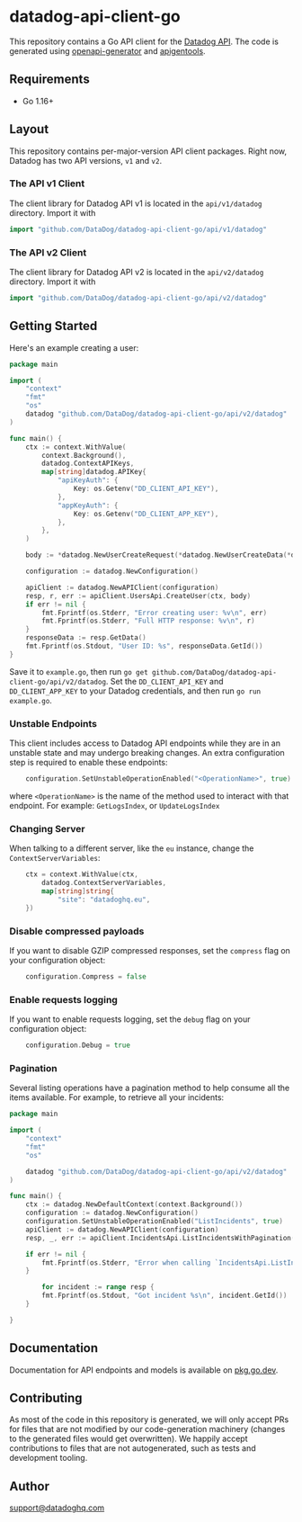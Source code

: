 # datadog-api-client-go

This repository contains a Go API client for the [Datadog API](https://docs.datadoghq.com/api/).
The code is generated using [openapi-generator](https://github.com/OpenAPITools/openapi-generator)
and [apigentools](https://github.com/DataDog/apigentools).

## Requirements

- Go 1.16+

## Layout

This repository contains per-major-version API client packages. Right
now, Datadog has two API versions, `v1` and `v2`.

### The API v1 Client

The client library for Datadog API v1 is located in the `api/v1/datadog` directory. Import it with

```go
import "github.com/DataDog/datadog-api-client-go/api/v1/datadog"
```

### The API v2 Client

The client library for Datadog API v2 is located in the `api/v2/datadog` directory. Import it with

```go
import "github.com/DataDog/datadog-api-client-go/api/v2/datadog"
```

## Getting Started

Here's an example creating a user:

```go
package main

import (
    "context"
    "fmt"
    "os"
    datadog "github.com/DataDog/datadog-api-client-go/api/v2/datadog"
)

func main() {
    ctx := context.WithValue(
        context.Background(),
        datadog.ContextAPIKeys,
        map[string]datadog.APIKey{
            "apiKeyAuth": {
                Key: os.Getenv("DD_CLIENT_API_KEY"),
            },
            "appKeyAuth": {
                Key: os.Getenv("DD_CLIENT_APP_KEY"),
            },
        },
    )

    body := *datadog.NewUserCreateRequest(*datadog.NewUserCreateData(*datadog.NewUserCreateAttributes("jane.doe@example.com"), datadog.UsersType("users")))

    configuration := datadog.NewConfiguration()

    apiClient := datadog.NewAPIClient(configuration)
    resp, r, err := apiClient.UsersApi.CreateUser(ctx, body)
    if err != nil {
        fmt.Fprintf(os.Stderr, "Error creating user: %v\n", err)
        fmt.Fprintf(os.Stderr, "Full HTTP response: %v\n", r)
    }
    responseData := resp.GetData()
    fmt.Fprintf(os.Stdout, "User ID: %s", responseData.GetId())
}
```

Save it to `example.go`, then run `go get github.com/DataDog/datadog-api-client-go/api/v2/datadog`.
Set the `DD_CLIENT_API_KEY` and `DD_CLIENT_APP_KEY` to your Datadog
credentials, and then run `go run example.go`.

### Unstable Endpoints

This client includes access to Datadog API endpoints while they are in an unstable state and may undergo breaking changes. An extra configuration step is required to enable these endpoints:

```go
    configuration.SetUnstableOperationEnabled("<OperationName>", true)
```

where `<OperationName>` is the name of the method used to interact with that endpoint. For example: `GetLogsIndex`, or `UpdateLogsIndex`

### Changing Server

When talking to a different server, like the `eu` instance, change the `ContextServerVariables`:

```go
    ctx = context.WithValue(ctx,
        datadog.ContextServerVariables,
        map[string]string{
            "site": "datadoghq.eu",
    })
```

### Disable compressed payloads

If you want to disable GZIP compressed responses, set the `compress` flag
on your configuration object:

```go
    configuration.Compress = false
```

### Enable requests logging

If you want to enable requests logging, set the `debug` flag on your configuration object:

```go
    configuration.Debug = true
```

### Pagination

Several listing operations have a pagination method to help consume all the items available.
For example, to retrieve all your incidents:

```go
package main

import (
	"context"
	"fmt"
	"os"

	datadog "github.com/DataDog/datadog-api-client-go/api/v2/datadog"
)

func main() {
	ctx := datadog.NewDefaultContext(context.Background())
	configuration := datadog.NewConfiguration()
	configuration.SetUnstableOperationEnabled("ListIncidents", true)
	apiClient := datadog.NewAPIClient(configuration)
	resp, _, err := apiClient.IncidentsApi.ListIncidentsWithPagination(ctx, *datadog.NewListIncidentsOptionalParameters())

	if err != nil {
		fmt.Fprintf(os.Stderr, "Error when calling `IncidentsApi.ListIncidents`: %v\n", err)
	}

        for incident := range resp {
		fmt.Fprintf(os.Stdout, "Got incident %s\n", incident.GetId())
	}

}
```

## Documentation

Documentation for API endpoints and models is available on [pkg.go.dev](https://pkg.go.dev/github.com/DataDog/datadog-api-client-go).

## Contributing

As most of the code in this repository is generated, we will only accept PRs for files
that are not modified by our code-generation machinery (changes to the generated files
would get overwritten). We happily accept contributions to files that are not autogenerated,
such as tests and development tooling.

## Author

support@datadoghq.com
